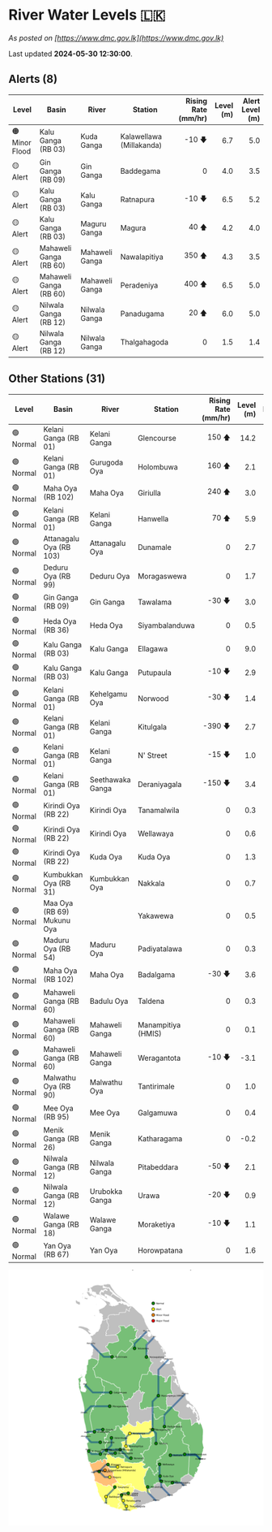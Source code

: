 # River Water Levels :sri_lanka:

*As posted on [https://www.dmc.gov.lk](https://www.dmc.gov.lk)*

Last updated **2024-05-30 12:30:00**.

## Alerts (8)

| Level | Basin | River | Station | Rising Rate (mm/hr) | Level (m) | Alert Level (m) |
|---|---|---|---|--: |--:|--:|
| 🟠 Minor Flood | Kalu Ganga (RB 03) | Kuda Ganga | Kalawellawa (Millakanda) | -10 🡇 | 6.7 | 5.0 |
| 🟡 Alert | Gin Ganga (RB 09) | Gin Ganga | Baddegama | 0  | 4.0 | 3.5 |
| 🟡 Alert | Kalu Ganga (RB 03) | Kalu Ganga | Ratnapura | -10 🡇 | 6.5 | 5.2 |
| 🟡 Alert | Kalu Ganga (RB 03) | Maguru Ganga | Magura | 40 🡅 | 4.2 | 4.0 |
| 🟡 Alert | Mahaweli Ganga (RB 60) | Mahaweli Ganga | Nawalapitiya | 350 🡅 | 4.3 | 3.5 |
| 🟡 Alert | Mahaweli Ganga (RB 60) | Mahaweli Ganga | Peradeniya | 400 🡅 | 6.5 | 5.0 |
| 🟡 Alert | Nilwala Ganga (RB 12) | Nilwala Ganga | Panadugama | 20 🡅 | 6.0 | 5.0 |
| 🟡 Alert | Nilwala Ganga (RB 12) | Nilwala Ganga | Thalgahagoda | 0  | 1.5 | 1.4 |

## Other Stations (31)

| Level | Basin | River | Station | Rising Rate (mm/hr) | Level (m) | Alert Level (m) | Time to Alert |
|---|---|---|---|--: |--:|--:|---|
| 🟢 Normal | Kelani Ganga (RB 01) | Kelani Ganga | Glencourse | 150 🡅 | 14.2 | 15.0 | 5.0 ⏳ |
| 🟢 Normal | Kelani Ganga (RB 01) | Gurugoda Oya | Holombuwa | 160 🡅 | 2.1 | 3.0 | 5.4 ⏳ |
| 🟢 Normal | Maha Oya (RB 102) | Maha Oya | Giriulla | 240 🡅 | 3.0 | 5.5 | 10.5 ⏳ |
| 🟢 Normal | Kelani Ganga (RB 01) | Kelani Ganga | Hanwella | 70 🡅 | 5.9 | 7.0 | 15.7 ⏳ |
| 🟢 Normal | Attanagalu Oya (RB 103) | Attanagalu Oya | Dunamale | 0  | 2.7 | 3.3 | 🟢 |
| 🟢 Normal | Deduru Oya (RB 99) | Deduru Oya | Moragaswewa | 0  | 1.7 | 4.8 | 🟢 |
| 🟢 Normal | Gin Ganga (RB 09) | Gin Ganga | Tawalama | -30 🡇 | 3.0 | 4.0 | 🟢 |
| 🟢 Normal | Heda Oya (RB 36) | Heda Oya | Siyambalanduwa | 0  | 0.5 | 4.5 | 🟢 |
| 🟢 Normal | Kalu Ganga (RB 03) | Kalu Ganga | Ellagawa | 0  | 9.0 | 10.0 | 🟢 |
| 🟢 Normal | Kalu Ganga (RB 03) | Kalu Ganga | Putupaula | -10 🡇 | 2.9 | 3.0 | 🟢 |
| 🟢 Normal | Kelani Ganga (RB 01) | Kehelgamu Oya | Norwood | -30 🡇 | 1.4 | 1.5 | 🟢 |
| 🟢 Normal | Kelani Ganga (RB 01) | Kelani Ganga | Kitulgala | -390 🡇 | 2.7 | 3.0 | 🟢 |
| 🟢 Normal | Kelani Ganga (RB 01) | Kelani Ganga | N' Street | -15 🡇 | 1.0 | 1.2 | 🟢 |
| 🟢 Normal | Kelani Ganga (RB 01) | Seethawaka Ganga | Deraniyagala | -150 🡇 | 3.4 | 4.8 | 🟢 |
| 🟢 Normal | Kirindi Oya (RB 22) | Kirindi Oya | Tanamalwila | 0  | 0.3 | 4.0 | 🟢 |
| 🟢 Normal | Kirindi Oya (RB 22) | Kirindi Oya | Wellawaya | 0  | 0.6 | 4.4 | 🟢 |
| 🟢 Normal | Kirindi Oya (RB 22) | Kuda Oya | Kuda Oya | 0  | 1.3 | 6.9 | 🟢 |
| 🟢 Normal | Kumbukkan Oya (RB 31) | Kumbukkan Oya | Nakkala | 0  | 0.7 | 5.0 | 🟢 |
| 🟢 Normal | Maa Oya (RB 69) Mukunu Oya |  | Yakawewa | 0  | 0.5 | 4.0 | 🟢 |
| 🟢 Normal | Maduru Oya (RB 54) | Maduru Oya | Padiyatalawa | 0  | 0.3 | 4.0 | 🟢 |
| 🟢 Normal | Maha Oya (RB 102) | Maha Oya | Badalgama | -30 🡇 | 3.6 | 5.0 | 🟢 |
| 🟢 Normal | Mahaweli Ganga (RB 60) | Badulu Oya | Taldena | 0  | 0.3 | 3.0 | 🟢 |
| 🟢 Normal | Mahaweli Ganga (RB 60) | Mahaweli Ganga | Manampitiya (HMIS) | 0  | 0.1 | 3.0 | 🟢 |
| 🟢 Normal | Mahaweli Ganga (RB 60) | Mahaweli Ganga | Weragantota | -10 🡇 | -3.1 | 5.0 | 🟢 |
| 🟢 Normal | Malwathu Oya (RB 90) | Malwathu Oya | Tantirimale | 0  | 1.0 | 5.0 | 🟢 |
| 🟢 Normal | Mee Oya (RB 95) | Mee Oya | Galgamuwa | 0  | 0.4 | 4.8 | 🟢 |
| 🟢 Normal | Menik Ganga (RB 26) | Menik Ganga | Katharagama | 0  | -0.2 | 4.0 | 🟢 |
| 🟢 Normal | Nilwala Ganga (RB 12) | Nilwala Ganga | Pitabeddara | -50 🡇 | 2.1 | 4.0 | 🟢 |
| 🟢 Normal | Nilwala Ganga (RB 12) | Urubokka Ganga | Urawa | -20 🡇 | 0.9 | 2.5 | 🟢 |
| 🟢 Normal | Walawe Ganga (RB 18) | Walawe Ganga | Moraketiya | -10 🡇 | 1.1 | 3.0 | 🟢 |
| 🟢 Normal | Yan Oya (RB 67) | Yan Oya | Horowpatana | 0  | 1.6 | 6.0 | 🟢 |


<div id="river-water-level-map">

![River Water Level Map](images/river-water-level-map.png)

</div>